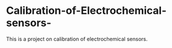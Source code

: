 # Calibration-of-Electrochemical-sensors-
This is a project on calibration of electrochemical sensors.

